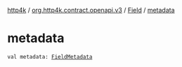 [http4k](../../index.md) / [org.http4k.contract.openapi.v3](../index.md) / [Field](index.md) / [metadata](./metadata.md)

# metadata

`val metadata: `[`FieldMetadata`](../-field-metadata/index.md)